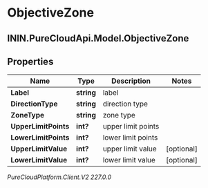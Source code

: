 # ObjectiveZone

## ININ.PureCloudApi.Model.ObjectiveZone

## Properties

|Name | Type | Description | Notes|
|------------ | ------------- | ------------- | -------------|
| **Label** | **string** | label | |
| **DirectionType** | **string** | direction type | |
| **ZoneType** | **string** | zone type | |
| **UpperLimitPoints** | **int?** | upper limit points | |
| **LowerLimitPoints** | **int?** | lower limit points | |
| **UpperLimitValue** | **int?** | upper limit value | [optional] |
| **LowerLimitValue** | **int?** | lower limit value | [optional] |



_PureCloudPlatform.Client.V2 227.0.0_

